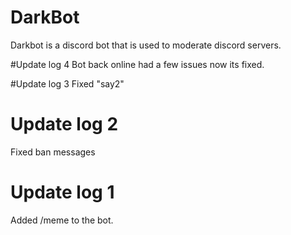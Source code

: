 # DarkBot
Darkbot is a discord bot that is used to moderate discord servers.

#Update log 4
Bot back online had a few issues now its fixed.

#Update log 3
Fixed "say2"

# Update log 2
Fixed ban messages

# Update log 1
Added /meme to the bot.

